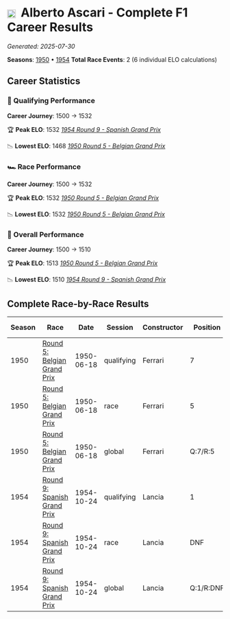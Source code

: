 # <img src="https://upload.wikimedia.org/wikipedia/commons/0/03/Flag_of_Italy.svg" alt="Italy" width="20" height="auto" style="vertical-align: middle; margin-right: 5px;" onerror="this.outerHTML='🇮🇹'; this.style.marginRight='5px';"/> Alberto Ascari - Complete F1 Career Results

*Generated: 2025-07-30*

**Seasons**: [1950](../results/1950-season-report.md) • [1954](../results/1954-season-report.md)
**Total Race Events**: 2 (6 individual ELO calculations)

## Career Statistics

### 🏁 Qualifying Performance
**Career Journey**: 1500 → 1532

🏆 **Peak ELO**: 1532
   *[1954 Round 9 - Spanish Grand Prix](../results/1954-season-report.md#round-9-spanish-grand-prix)*

📉 **Lowest ELO**: 1468
   *[1950 Round 5 - Belgian Grand Prix](../results/1950-season-report.md#round-5-belgian-grand-prix)*

### 🏎️ Race Performance
**Career Journey**: 1500 → 1532

🏆 **Peak ELO**: 1532
   *[1950 Round 5 - Belgian Grand Prix](../results/1950-season-report.md#round-5-belgian-grand-prix)*

📉 **Lowest ELO**: 1532
   *[1950 Round 5 - Belgian Grand Prix](../results/1950-season-report.md#round-5-belgian-grand-prix)*

### 🌟 Overall Performance
**Career Journey**: 1500 → 1510

🏆 **Peak ELO**: 1513
   *[1950 Round 5 - Belgian Grand Prix](../results/1950-season-report.md#round-5-belgian-grand-prix)*

📉 **Lowest ELO**: 1510
   *[1954 Round 9 - Spanish Grand Prix](../results/1954-season-report.md#round-9-spanish-grand-prix)*


## Complete Race-by-Race Results

| Season | Race | Date | Session | Constructor | Position | Starting ELO | ELO Change | Final ELO | Teammate |
|--------|------|------|---------|-------------|----------|--------------|------------|-----------|----------|
| 1950 | [Round 5: Belgian Grand Prix](../results/1950-season-report.md#round-5-belgian-grand-prix) | 1950-06-18 | qualifying | Ferrari | 7 | 1500 | -32 | 1468 | <img src="https://upload.wikimedia.org/wikipedia/commons/0/03/Flag_of_Italy.svg" alt="Italy" width="20" height="auto" style="vertical-align: middle; margin-right: 5px;" onerror="this.outerHTML='🇮🇹'; this.style.marginRight='5px';"/> Luigi Villoresi |
| 1950 | [Round 5: Belgian Grand Prix](../results/1950-season-report.md#round-5-belgian-grand-prix) | 1950-06-18 | race | Ferrari | 5 | 1500 | +32 | 1532 | <img src="https://upload.wikimedia.org/wikipedia/commons/0/03/Flag_of_Italy.svg" alt="Italy" width="20" height="auto" style="vertical-align: middle; margin-right: 5px;" onerror="this.outerHTML='🇮🇹'; this.style.marginRight='5px';"/> Luigi Villoresi |
| 1950 | [Round 5: Belgian Grand Prix](../results/1950-season-report.md#round-5-belgian-grand-prix) | 1950-06-18 | global | Ferrari | Q:7/R:5 | 1500 | +13 | 1513 | <img src="https://upload.wikimedia.org/wikipedia/commons/0/03/Flag_of_Italy.svg" alt="Italy" width="20" height="auto" style="vertical-align: middle; margin-right: 5px;" onerror="this.outerHTML='🇮🇹'; this.style.marginRight='5px';"/> Luigi Villoresi |
| 1954 | [Round 9: Spanish Grand Prix](../results/1954-season-report.md#round-9-spanish-grand-prix) | 1954-10-24 | qualifying | Lancia | 1 | 1500 | +32 | 1532 | <img src="https://upload.wikimedia.org/wikipedia/commons/0/03/Flag_of_Italy.svg" alt="Italy" width="20" height="auto" style="vertical-align: middle; margin-right: 5px;" onerror="this.outerHTML='🇮🇹'; this.style.marginRight='5px';"/> Luigi Villoresi |
| 1954 | [Round 9: Spanish Grand Prix](../results/1954-season-report.md#round-9-spanish-grand-prix) | 1954-10-24 | race | Lancia | DNF | 1500 | N/A | 1500 | <img src="https://upload.wikimedia.org/wikipedia/commons/0/03/Flag_of_Italy.svg" alt="Italy" width="20" height="auto" style="vertical-align: middle; margin-right: 5px;" onerror="this.outerHTML='🇮🇹'; this.style.marginRight='5px';"/> Luigi Villoresi |
| 1954 | [Round 9: Spanish Grand Prix](../results/1954-season-report.md#round-9-spanish-grand-prix) | 1954-10-24 | global | Lancia | Q:1/R:DNF | 1500 | +10 | 1510 | <img src="https://upload.wikimedia.org/wikipedia/commons/0/03/Flag_of_Italy.svg" alt="Italy" width="20" height="auto" style="vertical-align: middle; margin-right: 5px;" onerror="this.outerHTML='🇮🇹'; this.style.marginRight='5px';"/> Luigi Villoresi |
